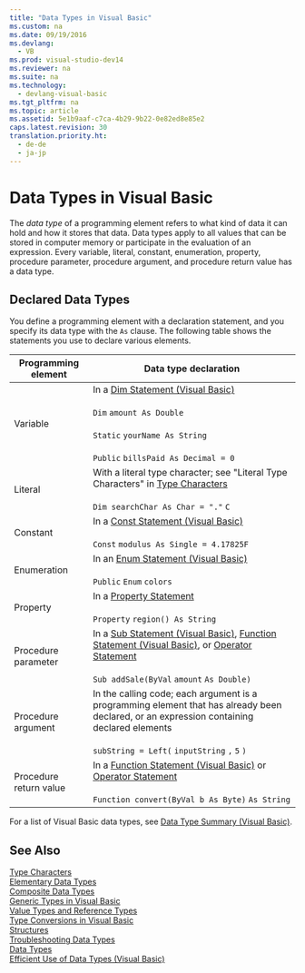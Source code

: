 ```yaml
---
title: "Data Types in Visual Basic"
ms.custom: na
ms.date: 09/19/2016
ms.devlang: 
  - VB
ms.prod: visual-studio-dev14
ms.reviewer: na
ms.suite: na
ms.technology: 
  - devlang-visual-basic
ms.tgt_pltfrm: na
ms.topic: article
ms.assetid: 5e1b9aaf-c7ca-4b29-9b22-0e82ed8e85e2
caps.latest.revision: 30
translation.priority.ht: 
  - de-de
  - ja-jp
---
```

# Data Types in Visual Basic
The *data type* of a programming element refers to what kind of data it can hold and how it stores that data. Data types apply to all values that can be stored in computer memory or participate in the evaluation of an expression. Every variable, literal, constant, enumeration, property, procedure parameter, procedure argument, and procedure return value has a data type.  
  
## Declared Data Types  
 You define a programming element with a declaration statement, and you specify its data type with the `As` clause. The following table shows the statements you use to declare various elements.  
  
|Programming element|Data type declaration|  
|-------------------------|---------------------------|  
|Variable|In a [Dim Statement (Visual Basic)](../Topic/Dim%20Statement%20\(Visual%20Basic\).md)<br /><br /> `Dim`   `amount As Double`<br /><br /> `Static`   `yourName As String`<br /><br /> `Public`   `billsPaid As Decimal = 0`|  
|Literal|With a literal type character; see "Literal Type Characters" in [Type Characters](../vs140/Type-Characters--Visual-Basic-.md)<br /><br /> `Dim searchChar As Char = "."`  `C`|  
|Constant|In a [Const Statement (Visual Basic)](../Topic/Const%20Statement%20\(Visual%20Basic\).md)<br /><br /> `Const`   `modulus As Single = 4.17825F`|  
|Enumeration|In an [Enum Statement (Visual Basic)](../Topic/Enum%20Statement%20\(Visual%20Basic\).md)<br /><br /> `Public`   `Enum`   `colors`|  
|Property|In a [Property Statement](../vs140/Property-Statement.md)<br /><br /> `Property`   `region() As String`|  
|Procedure parameter|In a [Sub Statement (Visual Basic)](../Topic/Sub%20Statement%20\(Visual%20Basic\).md), [Function Statement (Visual Basic)](../Topic/Function%20Statement%20\(Visual%20Basic\).md), or [Operator Statement](../vs140/Operator-Statement.md)<br /><br /> `Sub addSale(ByVal`   `amount`   `As Double)`|  
|Procedure argument|In the calling code; each argument is a programming element that has already been declared, or an expression containing declared elements<br /><br /> `subString = Left(`  `inputString`  `,`   `5`  `)`|  
|Procedure return value|In a [Function Statement (Visual Basic)](../Topic/Function%20Statement%20\(Visual%20Basic\).md) or [Operator Statement](../vs140/Operator-Statement.md)<br /><br /> `Function convert(ByVal b As Byte)`   `As String`|  
  
 For a list of Visual Basic data types, see [Data Type Summary (Visual Basic)](../Topic/Data%20Type%20Summary%20\(Visual%20Basic\).md).  
  
## See Also  
 [Type Characters](../vs140/Type-Characters--Visual-Basic-.md)   
 [Elementary Data Types](../vs140/Elementary-Data-Types--Visual-Basic-.md)   
 [Composite Data Types](../vs140/Composite-Data-Types--Visual-Basic-.md)   
 [Generic Types in Visual Basic](../Topic/Generic%20Types%20in%20Visual%20Basic%20\(Visual%20Basic\).md)   
 [Value Types and Reference Types](../Topic/Value%20Types%20and%20Reference%20Types.md)   
 [Type Conversions in Visual Basic](../vs140/Type-Conversions-in-Visual-Basic.md)   
 [Structures](../vs140/Structures--Visual-Basic-.md)   
 [Troubleshooting Data Types](../Topic/Troubleshooting%20Data%20Types%20\(Visual%20Basic\).md)   
 [Data Types](../Topic/Data%20Type%20Summary%20\(Visual%20Basic\).md)   
 [Efficient Use of Data Types (Visual Basic)](../Topic/Efficient%20Use%20of%20Data%20Types%20\(Visual%20Basic\).md)